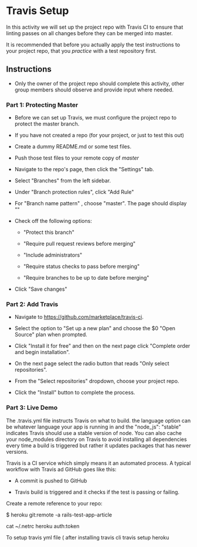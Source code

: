 # Travis Setup

In this activity we will set up the project repo with Travis CI to ensure that linting passes on all changes before they can be merged into master.

It is recommended that before you actually apply the test instructions to your project repo, that you _practice_ with a test repository first.

## Instructions

* Only the owner of the project repo should complete this activity, other group members should observe and provide input where needed.

### Part 1: Protecting Master

* Before we can set up Travis, we must configure the project repo to protect the master branch.

* If you have not created a repo (for your project, or just to test this out)

* Create a dummy README.md or some test files.

* Push those test files to your remote copy of _master_

* Navigate to the repo's page, then click the "Settings" tab.

* Select "Branches" from the left sidebar.

* Under "Branch protection rules", click "Add Rule"

* For "Branch name pattern" , choose "master". The page should display ""

* Check off the following options:

  * "Protect this branch"

  * "Require pull request reviews before merging"

  * "Include administrators"

  * "Require status checks to pass before merging"

  * "Require branches to be up to date before merging"

* Click "Save changes"

### Part 2: Add Travis

* Navigate to <https://github.com/marketplace/travis-ci>.

* Select the option to "Set up a new plan" and choose the $0 "Open Source" plan when prompted.

* Click "Install it for free" and then on the next page click "Complete order and begin installation".

* On the next page select the radio button that reads "Only select repositories".

* From the "Select repositories" dropdown, choose your project repo.

* Click the "Install" button to complete the process.

### Part 3: Live Demo

The .travis.yml file instructs Travis on what to build. the language option can be whatever language your app is running in and the "node_js": "stable" indicates Travis should use a stable version of node. You can also cache your node_modules directory on Travis to avoid installing all dependencies every time a build is triggered but rather it updates packages that has newer versions.


Travis is a CI service which simply means it an automated process. A typical workflow with Travis ad GitHub goes like this:

* A commit is pushed to GitHub

* Travis build is triggered and it checks if the test is passing or failing.

Create a remote reference to your repo:

$ heroku git:remote -a rails-test-app-article


cat ~/.netrc
heroku auth:token


To setup travis yml file ( after installing travis cli
travis setup heroku
